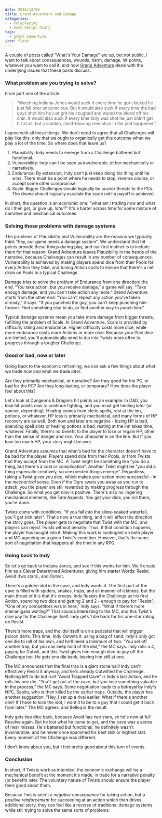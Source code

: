 ```yaml
---
date: 2016/12/06
title: Grand Adventure and Damage
categories:
  - Roleplaying
  - Game Design Diary
tags:
  - grand adventure
icon: flask
---
```


A couple of posts called "What's Your Damage" are up, but not public.
I want to talk about consequences, wounds, harm, damage, hit points,
whatever you want to call it, and how [Grand Adventure] deals
with the underlying issues that these posts discuss.

<!-- more -->

### What problem are you trying to solve?

From part one of the article:

> "Watching Indiana Jones would suck if every time he got clocked
> he just fell over unconscious.
> But it would also suck if every time the bad guys shot him
> he just grit his coughed and wiped the blood off his chin.
> It would also suck if every time Indy was shot he just didn't get hit at all,
> but a sudden, mind-blowing revelation in the plot happened."

I agree with all these things.
We don't need to agree that all Challenges will play like this,
only that we ought to organically get this outcome when we play a lot of the time.
So where does that leave us?

1. Plausibility: Indy needs to emerge from a Challenge battered but functional.
2. Vulnerability: Indy can't be seen as invulnerable, either mechanically or narratively.
3. Endurance: By extension, Indy can't just keep doing his thing until he wins.
   There must be a point where he needs to stop, reverse course,
   or accept some other compromise.
4. Scale: Bigger Challenges should logically be scarier threats to the PCs.
   The drama should logically escalate the scale until a payoff is achieved.

In short, the question is an economic one:
"what am I trading _now_ and what do I then get, or give up, _later_?"
It's a barter across time for some mixture of narrative and mechanical outcomes.

### Solving these problems with damage systems

The problems of Plausibility and Vulnerability are the reasons
we typically think "hey, our game needs a damage system".
We understand that hit points provide these things during play,
and our first instinct is to include them for that reason.
Grand Adventure leaves Plausibility in the hands of the narrative,
because Challenges can result in any number of consequences.
Vulnerability is achieved by making players spend dice from their Pools
for every Action they take, and tuning Action costs to ensure
that there's a net drain on Pools in a typical Challenge.

Damage tries to solve the problem of Endurance from one direction: the end.
"You take action, but you receive damage," a game will say.
"Take enough damage, and you can't take action any more."
Grand Adventure starts from the other end.
"You can't repeat any action you've taken already," it says.
"If you punched the guy, you can't keep punching him forever.
Find something else to do, or find another way to punch him."

Typical damage systems mean you take more damage from bigger threats,
fulfilling the problem of Scale.
In Grand Adventure, Scale is provided by difficulty rating and endurance.
Higher difficulty costs more dice,
while more endurance costs more Actions or more dice.
Because your Pool dice are limited, you'll automatically need to dip into
Twists more often to progress through a tougher Challenge.

### Good or bad, now or later

Going back to the economic reframing, we can ask a few things
about what we trade _now_ and what we trade _later_.

Are they primarily mechanical, or narrative?
Are they good for the PC, or bad for the PC?
Are they long-lasting, or temporary?
How does the player feel about this?

Let's look at Dungeons & Dragons hit points as an example.
In D&D, you lose hit points _now_ to continue fighting,
and you must get healing _later_ (or sooner, depending).
Healing comes from cleric spells, rest at the inn, potions, or whatever.
HP loss is primarily mechanical,
and many forms of HP recovery are as well.
Both now and later are negative - losing HP is bad, spending spell slots
or healing potions is bad, resting at the inn takes time, whatever.
Finally, there's no benefit to the player to lose or regain HP,
other than the sense of danger and risk.
Your character is on the line.
But if you lose too much HP, your story might be over.

Grand Adventure assumes that what's bad for the character
doesn't have to be bad for the player.
Players spend dice from their Pools,
or from Twists that they accept from the MC.
A Twist might be something like "you do a thing, but there's a cost or complication".
Another Twist might be "you did a thing especially creatively, so unexpected things emerge".
Regardless, taking a Twist gives you dice, which makes your action more successful - in the _mechanical_ sense.
Even if the Ogre swats you away as you run to attack,
you the player are still rewarded by making progress through the Challenge.
So what you get _now_ is positive.
There's also no lingering mechanical elements, like Fate Aspects.
You get your dice, you roll them, you're done.

Twists come with conditions.
"If you fall into the slime-soaked waterfall, you'll get sick later".
That's now a true thing, and it will affect the direction the story goes.
The player gets to negotiate that Twist with the MC,
and players can reject Twists without penalty.
Thus, if that condition happens, the player has bought into it.
Making this work is contingent on both player and MC agreeing on a given Twist's condition.
However, that's the same sort of negotiation that happens all the time in any RPG.

### Going back to Indy

So let's go back to Indiana Jones, and see if this works for him.
We'll create him as a Clever Determined Adventurer,
giving him starter Words: Resist, Avoid (two stars), and Outwit.

There's a golden idol in the cave, and Indy wants it.
The first part of the cave is filled with spiders, snakes, traps,
and all manner of ickiness, but the main thrust of it is that it's creepy.
Indy Resists the Challenge as his first Action, spending two dice
and getting 2 and 2 - enough to pay for "Resist".
"One of my competitors was in here," Indy says.
"What if there's more shenanigans waiting?"
That sounds interesting to the MC, and this Twist's dice pay for the Challenge itself.
Indy gets 1 die back for his one-star rating on Resist.

There's more traps, and the idol itself is on a pedestal
that will trigger poison darts.
This time, Indy Outwits it, using a bag of sand.
Indy's only got one die to roll of his own, and he'll need a minimum of two.
"You set off another trap, but you can keep hold of the idol," the MC says.
Indy rolls a 4, paying for Outwit, and this Twist gives him enough dice
to pay off the Challenge too.
He gets one die back, leaving him still at one.

The MC announces that the final trap is a giant stone ball!
Indy can't effectively Resist it anyway, and he's already Outwitted the Challenge.
Nothing left to do but run! "Avoid Trapped Cave" is Indy's last Action,
and he rolls his one die.
"You'll get out of the cave, but you lose something valuable in the process,"
the MC says.
Some negotiation leads to a betrayal by Indy's NPC, Sapito,
who is then killed by the earlier traps.
Outside, the player has another suggestion.
"Hey, I set up a rival earlier. What if there's another one?
If I have to lose the idol, I want it to be to a guy that I could get it back from later."
The MC agrees, and Belloq is the result.

Indy gets two dice back, because Avoid has two stars,
so he's now at full Resolve again.
But he lost what he came to get, and the cave was a series of near misses.
He's battered but functional;
he definitely wasn't invulnerable;
and he never once spammed his best skill or highest stat.
Every moment of the Challenge was different.

I don't know about you, but I feel pretty good about this turn of events.

### Conclusion

In short, if Twists work as intended,
the economic exchange will be a mechanical benefit at the moment it's made,
in trade for a narrative penalty (or benefit) later.
The voluntary nature of Twists should ensure the player feels good about them.

Because Twists aren't a _negative consequence_ for taking action,
but a _positive reinforcement_ for succeeding at an action
which then drives additional story,
they can feel like a reverse of traditional damage systems
while still trying to solve the same sorts of problems.

[Grand Adventure]: http://peppermile.com/grand-adventure.html
